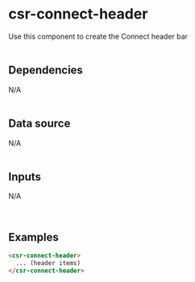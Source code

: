 # csr-connect-header

Use this component to create the Connect header bar<br><br>

## Dependencies

N/A<br><br>

## Data source

N/A<br><br>

## Inputs

N/A

<br>

## Examples

```html
<csr-connect-header>
  ... (header items)
</csr-connect-header>
```
